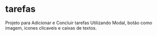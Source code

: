 # tarefas
Projeto para Adicionar  e Concluir tarefas
Utilizando Modal, botão como imagem, icones clicaveis e caixas de textos.
